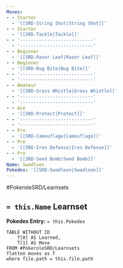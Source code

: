 ```yaml
---
Moves:
- - Starter
  - '[[SRD-String Shot|String Shot]]'
- - Starter
  - '[[SRD-Tackle|Tackle]]'
- - '---------------------------'
  - '---------------------------'
- - Beginner
  - '[[SRD-Razor Leaf|Razor Leaf]]'
- - Beginner
  - '[[SRD-Bug Bite|Bug Bite]]'
- - '---------------------------'
  - '---------------------------'
- - Amateur
  - '[[SRD-Grass Whistle|Grass Whistle]]'
- - '---------------------------'
  - '---------------------------'
- - Ace
  - '[[SRD-Protect|Protect]]'
- - '---------------------------'
  - '---------------------------'
- - Pro
  - '[[SRD-Camouflage|Camouflage]]'
- - Pro
  - '[[SRD-Iron Defense|Iron Defense]]'
- - Pro
  - '[[SRD-Seed Bomb|Seed Bomb]]'
Name: Swadloon
Pokedex: '[[SRD-Swadloon|Swadloon]]'
---
```


#PokeroleSRD/Learnsets

## `= this.Name` Learnset

**Pokedex Entry:** `= this.Pokedex`

```dataview
TABLE WITHOUT ID
    T[0] AS Learned,
    T[1] AS Move
FROM #PokeroleSRD/Learnsets
flatten moves as T
where file.path = this.file.path
```
